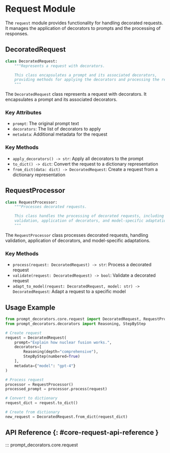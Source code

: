 # Request Module

The `request` module provides functionality for handling decorated requests. It manages the application of decorators to prompts and the processing of responses.

## DecoratedRequest

```python
class DecoratedRequest:
    """Represents a request with decorators.

    This class encapsulates a prompt and its associated decorators,
    providing methods for applying the decorators and processing the request.
    """
```

The `DecoratedRequest` class represents a request with decorators. It encapsulates a prompt and its associated decorators.

### Key Attributes

- `prompt`: The original prompt text
- `decorators`: The list of decorators to apply
- `metadata`: Additional metadata for the request

### Key Methods

- `apply_decorators() -> str`: Apply all decorators to the prompt
- `to_dict() -> dict`: Convert the request to a dictionary representation
- `from_dict(data: dict) -> DecoratedRequest`: Create a request from a dictionary representation

## RequestProcessor

```python
class RequestProcessor:
    """Processes decorated requests.

    This class handles the processing of decorated requests, including
    validation, application of decorators, and model-specific adaptations.
    """
```

The `RequestProcessor` class processes decorated requests, handling validation, application of decorators, and model-specific adaptations.

### Key Methods

- `process(request: DecoratedRequest) -> str`: Process a decorated request
- `validate(request: DecoratedRequest) -> bool`: Validate a decorated request
- `adapt_to_model(request: DecoratedRequest, model: str) -> DecoratedRequest`: Adapt a request to a specific model

## Usage Example

```python
from prompt_decorators.core.request import DecoratedRequest, RequestProcessor
from prompt_decorators.decorators import Reasoning, StepByStep

# Create request
request = DecoratedRequest(
    prompt="Explain how nuclear fusion works.",
    decorators=[
        Reasoning(depth="comprehensive"),
        StepByStep(numbered=True)
    ],
    metadata={"model": "gpt-4"}
)

# Process request
processor = RequestProcessor()
processed_prompt = processor.process(request)

# Convert to dictionary
request_dict = request.to_dict()

# Create from dictionary
new_request = DecoratedRequest.from_dict(request_dict)
```

## API Reference {: #core-request-api-reference }

::: prompt_decorators.core.request

